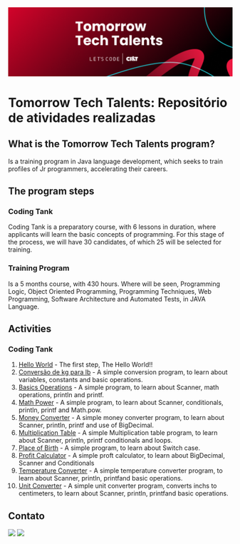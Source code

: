 <img alt="logo Tomorrow Tech Talents" src="https://github.com/joaomhernandes/TomorrowTechTalents/blob/main/assets/TomorrowTechTalentsLogo.svg" style="width: 300%, height: auto, margin-left: auto, margin-left: auto" />

# Tomorrow Tech Talents: Repositório de atividades realizadas

## What is the Tomorrow Tech Talents program?

Is a training program in Java language development, which seeks to train profiles of Jr programmers, accelerating their careers.

## The program steps

### Coding Tank

Coding Tank is a preparatory course, with 6 lessons in duration, where applicants will learn the basic concepts of programming. For this stage of the process, we will have 30 candidates, of which 25 will be selected for training.

### Training Program

Is a 5 months course, with 430 hours. Where will be seen, Programming Logic, Object Oriented Programming, Programming Techniques, Web Programming, Software Architecture and Automated Tests, in JAVA Language.

## Activities

### Coding Tank

1. [Hello World](https://github.com/joaomhernandes/TomorrowTechTalents/blob/main/src/CodingTank/HelloWord.java) - The first step, The Hello World!!
2. [Conversão de kg para lb](https://github.com/joaomhernandes/TomorrowTechTalents/blob/main/src/CodingTank/ConversaoKgLb.java) - A simple conversion program, to learn about variables, constants and basic operations. 
3. [Basics Operations](https://github.com/joaomhernandes/TomorrowTechTalents/blob/main/src/CodingTank/ConversaoKgLb.java) - A simple program, to learn about Scanner, math operations, println and printf. 
4. [Math Power](https://github.com/joaomhernandes/TomorrowTechTalents/blob/main/src/CodingTank/MathPower.java) - A simple program, to learn about Scanner, conditionals, println, printf and Math.pow.
5. [Money Converter](https://github.com/joaomhernandes/TomorrowTechTalents/blob/main/src/CodingTank/MoneyConverter.java) - A simple money converter program, to learn about Scanner, println, printf and use of BigDecimal. 
6. [Multiplication Table](https://github.com/joaomhernandes/TomorrowTechTalents/blob/main/src/CodingTank/MultiplicationTable.java) - A simple Multiplication table program, to learn about Scanner, println, printf conditionals and loops. 
7. [Place of Birth](https://github.com/joaomhernandes/TomorrowTechTalents/blob/main/src/CodingTank/PlaceOfBirth.java) - A simple program, to learn about Switch case. 
8. [Profit Calculator](https://github.com/joaomhernandes/TomorrowTechTalents/blob/main/src/CodingTank/ProfitCalculator.java) - A simple proft calculator, to learn about BigDecimal, Scanner and Conditionals 
9. [Temperature Converter](https://github.com/joaomhernandes/TomorrowTechTalents/blob/main/src/CodingTank/TemperatureConverter.java) - A simple temperature converter program, to learn about Scanner, println, printfand basic operations. 
10. [Unit Converter](https://github.com/joaomhernandes/TomorrowTechTalents/blob/main/src/CodingTank/UnitConverter.java) - A simple unit converter program, converts inchs to centimeters, to learn about Scanner, println, printfand basic operations.


## Contato

 <a href = "mailto:joaom.hernandes@gmail.com"><img src="https://img.shields.io/badge/-Gmail-%23333?style=for-the-badge&logo=gmail&logoColor=white" target="_blank"></a>
 <a href="https://www.linkedin.com/in/joão-maurício-hernandes-carrenho/" target="_blank"><img src="https://img.shields.io/badge/-LinkedIn-%230077B5?style=for-the-badge&logo=linkedin&logoColor=white" target="_blank"></a> 


